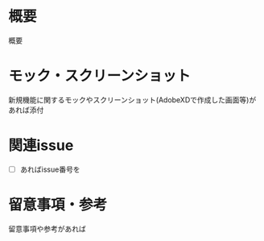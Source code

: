 # 概要

概要

# モック・スクリーンショット

新規機能に関するモックやスクリーンショット(AdobeXDで作成した画面等)があれば添付

# 関連issue

- [ ] あればissue番号を

# 留意事項・参考

留意事項や参考があれば
